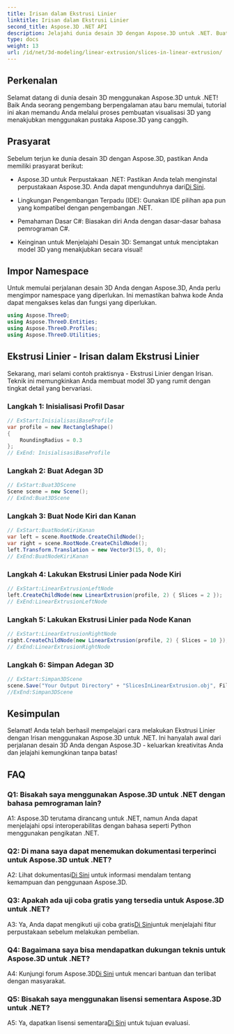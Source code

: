 ```yaml
---
title: Irisan dalam Ekstrusi Linier
linktitle: Irisan dalam Ekstrusi Linier
second_title: Aspose.3D .NET API
description: Jelajahi dunia desain 3D dengan Aspose.3D untuk .NET. Buat model menakjubkan menggunakan tutorial ekstrusi linier kami.
type: docs
weight: 13
url: /id/net/3d-modeling/linear-extrusion/slices-in-linear-extrusion/
---
```

## Perkenalan

Selamat datang di dunia desain 3D menggunakan Aspose.3D untuk .NET! Baik Anda seorang pengembang berpengalaman atau baru memulai, tutorial ini akan memandu Anda melalui proses pembuatan visualisasi 3D yang menakjubkan menggunakan pustaka Aspose.3D yang canggih.

## Prasyarat

Sebelum terjun ke dunia desain 3D dengan Aspose.3D, pastikan Anda memiliki prasyarat berikut:

-  Aspose.3D untuk Perpustakaan .NET: Pastikan Anda telah menginstal perpustakaan Aspose.3D. Anda dapat mengunduhnya dari[Di Sini](https://releases.aspose.com/3d/net/).

- Lingkungan Pengembangan Terpadu (IDE): Gunakan IDE pilihan apa pun yang kompatibel dengan pengembangan .NET.

- Pemahaman Dasar C#: Biasakan diri Anda dengan dasar-dasar bahasa pemrograman C#.

- Keinginan untuk Menjelajahi Desain 3D: Semangat untuk menciptakan model 3D yang menakjubkan secara visual!

## Impor Namespace

Untuk memulai perjalanan desain 3D Anda dengan Aspose.3D, Anda perlu mengimpor namespace yang diperlukan. Ini memastikan bahwa kode Anda dapat mengakses kelas dan fungsi yang diperlukan.

```csharp
using Aspose.ThreeD;
using Aspose.ThreeD.Entities;
using Aspose.ThreeD.Profiles;
using Aspose.ThreeD.Utilities;
```

## Ekstrusi Linier - Irisan dalam Ekstrusi Linier

Sekarang, mari selami contoh praktisnya - Ekstrusi Linier dengan Irisan. Teknik ini memungkinkan Anda membuat model 3D yang rumit dengan tingkat detail yang bervariasi.

### Langkah 1: Inisialisasi Profil Dasar

```csharp
// ExStart:InisialisasiBaseProfile
var profile = new RectangleShape()
{
    RoundingRadius = 0.3
};
// ExEnd: InisialisasiBaseProfile
```

### Langkah 2: Buat Adegan 3D

```csharp
// ExStart:Buat3DScene
Scene scene = new Scene();
// ExEnd:Buat3DScene
```

### Langkah 3: Buat Node Kiri dan Kanan

```csharp
// ExStart:BuatNodeKiriKanan
var left = scene.RootNode.CreateChildNode();
var right = scene.RootNode.CreateChildNode();
left.Transform.Translation = new Vector3(15, 0, 0);
// ExEnd:BuatNodeKiriKanan
```

### Langkah 4: Lakukan Ekstrusi Linier pada Node Kiri

```csharp
// ExStart:LinearExtrusionLeftNode
left.CreateChildNode(new LinearExtrusion(profile, 2) { Slices = 2 });
// ExEnd:LinearExtrusionLeftNode
```

### Langkah 5: Lakukan Ekstrusi Linier pada Node Kanan

```csharp
// ExStart:LinearExtrusionRightNode
right.CreateChildNode(new LinearExtrusion(profile, 2) { Slices = 10 });
// ExEnd:LinearExtrusionRightNode
```

### Langkah 6: Simpan Adegan 3D

```csharp
// ExStart:Simpan3DScene
scene.Save("Your Output Directory" + "SlicesInLinearExtrusion.obj", FileFormat.WavefrontOBJ);
//ExEnd:Simpan3DScene
```

## Kesimpulan

Selamat! Anda telah berhasil mempelajari cara melakukan Ekstrusi Linier dengan Irisan menggunakan Aspose.3D untuk .NET. Ini hanyalah awal dari perjalanan desain 3D Anda dengan Aspose.3D - keluarkan kreativitas Anda dan jelajahi kemungkinan tanpa batas!

## FAQ

### Q1: Bisakah saya menggunakan Aspose.3D untuk .NET dengan bahasa pemrograman lain?

A1: Aspose.3D terutama dirancang untuk .NET, namun Anda dapat menjelajahi opsi interoperabilitas dengan bahasa seperti Python menggunakan pengikatan .NET.

### Q2: Di mana saya dapat menemukan dokumentasi terperinci untuk Aspose.3D untuk .NET?

 A2: Lihat dokumentasi[Di Sini](https://reference.aspose.com/3d/net/) untuk informasi mendalam tentang kemampuan dan penggunaan Aspose.3D.

### Q3: Apakah ada uji coba gratis yang tersedia untuk Aspose.3D untuk .NET?

 A3: Ya, Anda dapat mengikuti uji coba gratis[Di Sini](https://releases.aspose.com/)untuk menjelajahi fitur perpustakaan sebelum melakukan pembelian.

### Q4: Bagaimana saya bisa mendapatkan dukungan teknis untuk Aspose.3D untuk .NET?

 A4: Kunjungi forum Aspose.3D[Di Sini](https://forum.aspose.com/c/3d/18) untuk mencari bantuan dan terlibat dengan masyarakat.

### Q5: Bisakah saya menggunakan lisensi sementara Aspose.3D untuk .NET?

 A5: Ya, dapatkan lisensi sementara[Di Sini](https://purchase.aspose.com/temporary-license/) untuk tujuan evaluasi.